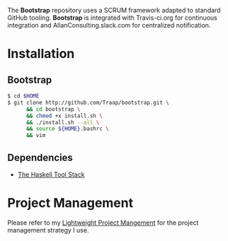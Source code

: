 The **Bootstrap** repository uses a SCRUM framework adapted to standard GitHub
tooling.  **Bootstrap** is integrated with Travis-ci.org for continuous
integration and AllanConsulting.slack.com for centralized notification.

# Installation
## Bootstrap 
```bash
$ cd $HOME
$ git clone http://github.com/Traap/bootstrap.git \
      && cd bootstrap \
      && chmod +x install.sh \
      && ./install.sh --all \
      && source ${HOME}.bashrc \
      && vim
```

## Dependencies 
* [The Haskell Tool Stack](https://docs.haskellstack.org/en/stable/README/#the-haskell-tool-stack)

# Project Management
Please refer to my [Lightweight Project Mangement](https://github.com/Traap/lpm)
for the project management strategy I use.
